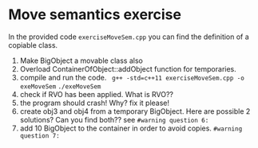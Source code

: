 # Move semantics exercise

In the provided code `exerciseMoveSem.cpp` you can find the definition of a copiable class.

1. Make BigObject a movable class also
2. Overload ContainerOfObject::addObject function for temporaries.
3. compile and run the code. ` g++ -std=c++11 exerciseMoveSem.cpp -o exeMoveSem` `./exeMoveSem`
4. check if RVO has been applied. What is RVO??
5. the program should crash! Why? fix it please!
6. create obj3 and obj4 from a temporary BigObject. Here are possible 2 solutions? Can you find both?? see `#warning question 6:`
7. add 10 BigObject to the container in order to avoid copies. `#warning question 7:`